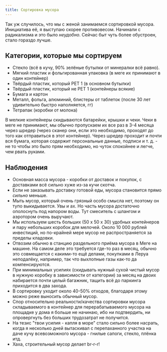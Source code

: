 ```yaml
---
title: Сортировка мусора
---
```


Так уж случилось, что мы с женой занимаемся сортировкой мусора. Инициатива её, я выступаю скорее противовесом. Начинали с радикализма и это было _неудобно_. Сейчас быт чуть более обустроен, стало гораздо лучше.

## Категории, которые мы сортируем

- Стекло (всё в кучу, 90% зелёные бутылки от минералки всё равно).
- Мягкий пластик и фольгированная упаковка (в меге их принимают в один контейнер)
- Твёрдый пластик, который PET 1 (в основном бутылки)
- Твёрдый пластик, который не PET 1 (контейнеры всякие)
- Бумага и картон
- Металл, фольга, алюминий, блистеры от таблеток (после 30 лет удивительно быстро наполняется, гг)
- Тетрапак (коробки от молока)

В мелкие контейнеры скидываются батарейки, крышки и чеки. Чеки в меге не принимают, мы обычно пропускаем их все раз в 3-4 месяца через шредер (через сканер они, если это необходимо, проходят до того как отправиться в этот контейнер). Через шредер проходит и почти вся бумага, которая содержит персональные данные, подписи и т. д. - не то чтобы это было прям необходимо, но чуток спокойнее и легче, чем рвать руками.

## Наблюдения

- Основная масса мусора - коробки от доставок и покупок, с доставками всё сильно хуже из-за кучи скотча.
- Если не заказывать доставку готовой еды, мусора становится прямо *сильно* меньше.
- Мыть мусор, который очень грязный особо смысла нет, поэтому он тупо выкидывается. Увы и ах. Но часть мусора достаточно ополоснуть под напором воды. Тут смеситель с шлангом и аэротором очень выручают.
- Мы используем шесть больших (50 x 50 x 30)  удобных контейнеров и пару небольших коробок для мелочей. Около 10 000 рублей инвестиций, но по-крайней мере мусор не распространяется за пределы кладовки.
- Отвозим обычно в станцию раздельного приёма мусора в Меге на машине. На самом деле это требуется где-то раз в месяц, обычно это совмещается с какими-то ещё делами, покупками в Леруа неподалёку, например, так что выхлопные газы как-то да компенсируются.
- При минимальных усилиях (скидывать нужный сухой чистый мусор в нужную коробку в зависимости от категории) за месяц на двоих набирается почти целый багажник, тащить всё до паркинга приходится в два захода.
- В сортировку уходит около 40-50% отходов, благодаря этому можно реже выносить обычный мусор.
- Спор относительно реальности/качества сортировки мусора складываемого в контейнер для перерабатываемого мусора на площадке у дома я больше не начинаю, ибо ни подтвердить, ни опровергнуть без больших трудозатрат не получится.
- На тезис "твои усилия - капля в море" стало сильно более насрать, когда я несколько дней вытаскивал с перепаханного участка на даче кучу всевозможного мусора - гнилые сапоги, стекло, плёнка итд.
- Хаха, строительный мусор делает br-r-r!
